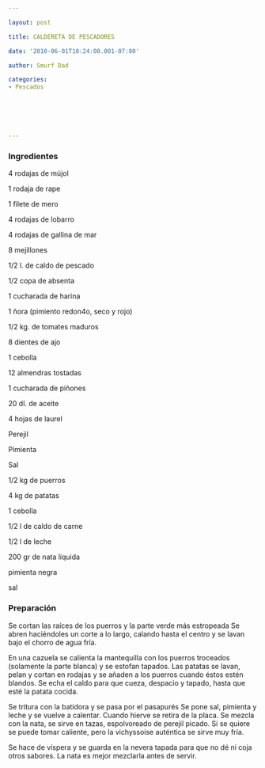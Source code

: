 ```yaml
---

layout: post

title: CALDERETA DE PESCADORES

date: '2010-06-01T10:24:00.001-07:00'

author: Smurf Dad

categories:
- Pescados






---
```


<h3>Ingredientes</h3>

4 rodajas de mújol

1 rodaja de rape

1 filete de mero

4 rodajas de lobarro

4 rodajas de gallina de mar

8 mejillones

1/2 l. de caldo de pescado

1/2 copa de absenta

1 cucharada de harina

1 ñora (pimiento redon4o, seco y rojo)

1/2 kg. de tomates maduros

8 dientes de ajo

1 cebolla

12 almendras tostadas

1 cucharada de piñones

20 dl. de aceite

4 hojas de laurel

Perejil

Pimienta

Sal

1/2 kg de puerros

4 kg de patatas

1 cebolla

1/2 l de caldo de carne

1/2 l de leche

200 gr de nata líquida

pimienta negra

sal

<h3>Preparación</h3>

Se cortan las raíces de los puerros y la parte verde más estropeada Se abren haciéndoles un corte a lo largo, calando hasta el centro y se lavan bajo el chorro de agua fría.

En una cazuela se calienta la mantequilla con los puerros troceados (solamente la parte blanca) y se estofan tapados. Las patatas se lavan, pelan y cortan en rodajas y se añaden a los puerros cuando éstos estén blandos. Se echa el caldo para que cueza, despacio y tapado, hasta que esté la patata cocida.

Se tritura con la batidora y se pasa por el pasapurés Se pone sal, pimienta y leche y se vuelve a calentar. Cuando hierve se retira de la placa. Se mezcla con la nata, se sirve en tazas, espolvoreado de perejil picado. Si se quiere se puede tomar caliente, pero la vichyssoise auténtica se sirve muy fría.

Se hace de víspera y se guarda en la nevera tapada para que no dé ni coja otros sabores. La nata es mejor mezclarla antes de servir.